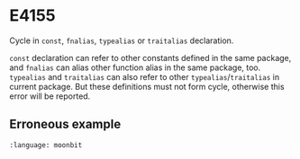 # E4155

Cycle in `const`, `fnalias`, `typealias` or `traitalias` declaration.

`const` declaration can refer to other constants defined in the same package,
and `fnalias` can alias other function alias in the same package, too.
`typealias` and `traitalias` can also refer to other `typealias`/`traitalias` in current package.
But these definitions must not form cycle, otherwise this error will be reported.

## Erroneous example
```{literalinclude} /sources/error_codes/E4155_error/top.mbt
:language: moonbit
```
